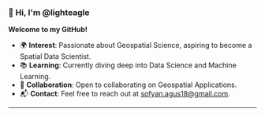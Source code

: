 ### 👋 Hi, I'm @lighteagle

**Welcome to my GitHub!**

- 🌍 **Interest**: Passionate about Geospatial Science, aspiring to become a Spatial Data Scientist.
- 📚 **Learning**: Currently diving deep into Data Science and Machine Learning.
- 🤝 **Collaboration**: Open to collaborating on Geospatial Applications.
- 📬 **Contact**: Feel free to reach out at [sofyan.agus18@gmail.com](mailto:sofyan.agus18@gmail.com).

---

<!---
lighteagle/lighteagle is a ✨ special ✨ repository because its `README.md` (this file) appears on your GitHub profile.
You can click the Preview link to take a look at your changes.
--->
